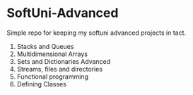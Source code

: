 # SoftUni-Advanced
Simple repo for keeping my softuni advanced projects in tact.

1. Stacks and Queues
2. Multidimensional Arrays
3. Sets and Dictionaries Advanced
4. Streams, files and directories
5. Functional programming
6. Defining Classes
